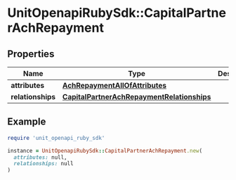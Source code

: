 # UnitOpenapiRubySdk::CapitalPartnerAchRepayment

## Properties

| Name | Type | Description | Notes |
| ---- | ---- | ----------- | ----- |
| **attributes** | [**AchRepaymentAllOfAttributes**](AchRepaymentAllOfAttributes.md) |  |  |
| **relationships** | [**CapitalPartnerAchRepaymentRelationships**](CapitalPartnerAchRepaymentRelationships.md) |  |  |

## Example

```ruby
require 'unit_openapi_ruby_sdk'

instance = UnitOpenapiRubySdk::CapitalPartnerAchRepayment.new(
  attributes: null,
  relationships: null
)
```

